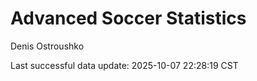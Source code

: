 # Advanced Soccer Statistics
Denis Ostroushko

<!-- gfm -->

Last successful data update: 2025-10-07 22:28:19 CST
